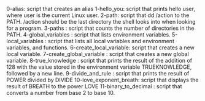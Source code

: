 0-alias: script that creates an alias
1-hello_you: script that prints hello user, where user is the current Linux user.
2-path: script that dd /action to the PATH. /action should be the last directory the shell looks into when looking for a program.
3-paths : script that counts the number of directories in the PATH.
4-global_variables : script that lists environment variables.
5-local_variables : script that lists all local variables and environment variables, and functions.
6-create_local_variable: script that creates a new local variable.
7-create_global_variable : script that creates a new global variable.
8-true_knowledge : script that prints the result of the addition of 128 with the value stored in the environment variable TRUEKNOWLEDGE, followed by a new line.
9-divide_and_rule : script that prints the result of POWER divided by DIVIDE
10-love_exponent_breath: script that displays the result of BREATH to the power LOVE
11-binary_to_decimal : script that converts a number from base 2 to base 10.


